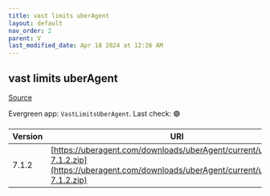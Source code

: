 ```yaml
---
title: vast limits uberAgent
layout: default
nav_order: 2
parent: V
last_modified_date: Apr 18 2024 at 12:26 AM
---
```


## vast limits uberAgent

[Source](https://uberagent.com/)

Evergreen app: `VastLimitsUberAgent`. Last check: 🟢

| Version | URI                                                                                                                                            |
| ------- | ---------------------------------------------------------------------------------------------------------------------------------------------- |
| 7.1.2   | [https://uberagent.com/downloads/uberAgent/current/uberAgent-7.1.2.zip](https://uberagent.com/downloads/uberAgent/current/uberAgent-7.1.2.zip) |
